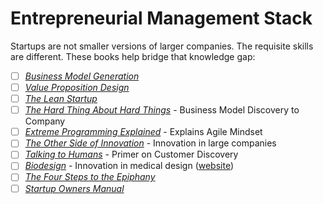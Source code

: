 # Entrepreneurial Management Stack

Startups are not smaller versions of larger companies. The requisite skills are different. These books help bridge that knowledge gap:

- [ ] *[Business Model Generation](http://amzn.to/2eonwqy)*
- [ ] *[Value Proposition Design](http://amzn.to/2ePxD6j)* 
- [ ] *[The Lean Startup](http://amzn.to/2eK4PJk)* 
- [ ] *[The Hard Thing About Hard Things](http://amzn.to/2ePxGzb)* - Business Model Discovery to Company
- [ ] *[Extreme Programming Explained](http://amzn.to/2fHwr68)* - Explains Agile Mindset
- [ ] *[The Other Side of Innovation](http://amzn.to/2fHAdN4)* - Innovation in large companies
- [ ] *[Talking to Humans](http://amzn.to/2fIiYrj)* - Primer on Customer Discovery
- [ ] *[Biodesign](http://amzn.to/2ePwNXr)* - Innovation in medical design  ([website](http://www.stanford.edu/group/biodesign/cgi-bin/ebiodesign/index.php))
- [ ] *[The Four Steps to the Epiphany](http://amzn.to/2eJYzRO)*
- [ ] *[Startup Owners Manual](http://amzn.to/2fDDbjj)*